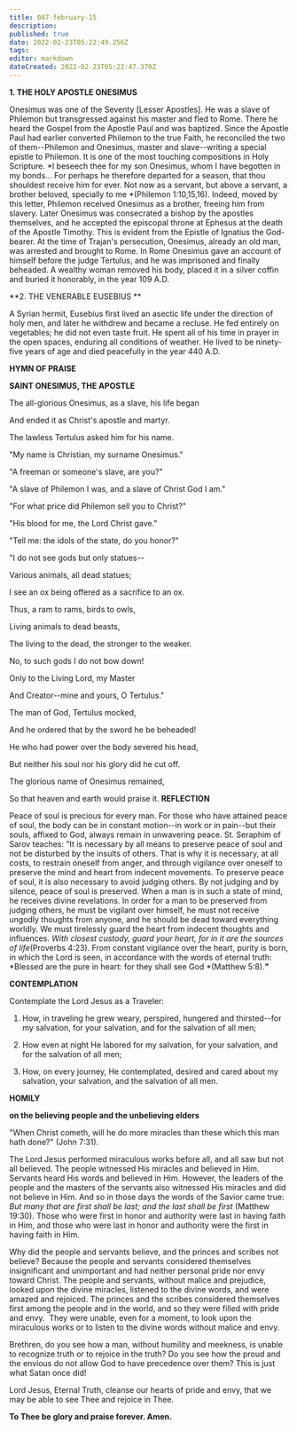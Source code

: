 ```yaml
---
title: 047-february-15
description: 
published: true
date: 2022-02-23T05:22:49.256Z
tags: 
editor: markdown
dateCreated: 2022-02-23T05:22:47.370Z
---
```



**1. THE HOLY APOSTLE ONESIMUS**

Onesimus was one of the Seventy [Lesser Apostles]. He was a slave of Philemon but transgressed against his master and fled to Rome. There he heard the Gospel from the Apostle Paul and was baptized. Since the Apostle Paul had earlier converted Philemon to the true Faith, he reconciled the two of them--Philemon and Onesimus, master and slave--writing a special epistle to Philemon. It is one of the most touching compositions in Holy Scripture. *I beseech thee for my son Onesimus, whom I have begotten in my bonds... For perhaps he therefore departed for a season, that thou shouldest receive him for ever. Not now as a servant, but above a servant, a brother beloved, specially to me *(Philemon 1:10,15,16). Indeed, moved by this letter, Philemon received Onesimus as a brother, freeing him from slavery. Later Onesimus was consecrated a bishop by the apostles themselves, and he accepted the episcopal throne at Ephesus at the death of the Apostle Timothy. This is evident from the Epistle of Ignatius the God-bearer. At the time of Trajan's persecution, Onesimus, already an old man, was arrested and brought to Rome. In Rome Onesimus gave an account of himself before the judge Tertulus, and he was imprisoned and finally beheaded. A wealthy woman removed his body, placed it in a silver coffin and buried it honorably, in the year 109 A.D.

**2. THE VENERABLE EUSEBIUS
**

A Syrian hermit, Eusebius first lived an asectic life under the direction of holy men, and later he withdrew and became a recluse. He fed entirely on vegetables; he did not even taste fruit. He spent all of his time in prayer in the open spaces, enduring all conditions of weather. He lived to be ninety-five years of age and died peacefully in the year 440 A.D.



**HYMN OF PRAISE**

**SAINT ONESIMUS, THE APOSTLE**

The all-glorious Onesimus, as a slave, his life began

And ended it as Christ's apostle and martyr.

The lawless Tertulus asked him for his name.

"My name is Christian, my surname Onesimus."

"A freeman or someone's slave, are you?"

"A slave of Philemon I was, and a slave of Christ God I am."

"For what price did Philemon sell you to Christ?"

"His blood for me, the Lord Christ gave."

"Tell me: the idols of the state, do you honor?"

"I do not see gods but only statues--

Various animals, all dead statues;

I see an ox being offered as a sacrifice to an ox.

Thus, a ram to rams, birds to owls,

Living animals to dead beasts,

The living to the dead, the stronger to the weaker.

No, to such gods I do not bow down!

Only to the Living Lord, my Master

And Creator--mine and yours, O Tertulus."

The man of God, Tertulus mocked,

And he ordered that by the sword he be beheaded!

He who had power over the body severed his head,

But neither his soul nor his glory did he cut off.

The glorious name of Onesimus remained,

So that heaven and earth would praise it.
**REFLECTION**

Peace of soul is precious for every man. For those who have attained peace of soul, the body can be in constant motion--in work or in pain--but their souls, affixed to God, always remain in unwavering peace. St. Seraphim of Sarov teaches: "It is necessary by all means to preserve peace of soul and not be disturbed by the insults of others. That is why it is necessary, at all costs, to restrain oneself from anger, and through vigilance over oneself to preserve the mind and heart from indecent movements. To preserve peace of soul, it is also necessary to avoid judging others. By not judging and by silence, peace of soul is preserved. When a man is in such a state of mind, he receives divine revelations. In order for a man to be preserved from judging others, he must be vigilant over himself, he must not receive ungodly thoughts from anyone, and he should be dead toward everything worldly. We must tirelessly guard the heart from indecent thoughts and influences. *With closest custody, guard your heart, for in it are the sources of life*(Proverbs 4:23). From constant vigilance over the heart, purity is born, in which the Lord is seen, in accordance with the words of eternal truth: *Blessed are the pure in heart: for they shall see God *(Matthew 5:8).**"**



**CONTEMPLATION**

Contemplate the Lord Jesus as a Traveler:

1.  How, in traveling he grew weary, perspired, hungered and thirsted--for my salvation, for your salvation, and for the salvation of all men;

1.  How even at night He labored for my salvation, for your salvation, and for the salvation of all men;

1.  How, on every journey, He contemplated, desired and cared about my salvation, your salvation, and the salvation of all men.



**HOMILY**

**on the believing people and the unbelieving elders**

"When Christ cometh, will he do more miracles than these which this man hath done?" (John 7:31).

The Lord Jesus performed miraculous works before all, and all saw but not all believed. The people witnessed His miracles and believed in Him. Servants heard His words and believed in Him. However, the leaders of the people and the masters of the servants also witnessed His miracles and did not believe in Him. And so in those days the words of the Savior came true: *But many that are first shall be last; and the last shall be first* (Matthew 19:30). Those who were first in honor and authority were last in having faith in Him, and those who were last in honor and authority were the first in having faith in Him.

Why did the people and servants believe, and the princes and scribes not believe? Because the people and servants considered themselves insignificant and unimportant and had neither personal pride nor envy toward Christ. The people and servants, without malice and prejudice, looked upon the divine miracles, listened to the divine words, and were amazed and rejoiced. The princes and the scribes considered themselves first among the people and in the world, and so they were filled with pride and envy.  They were unable, even for a moment, to look upon the miraculous works or to listen to the divine words without malice and envy.

Brethren, do you see how a man, without humility and meekness, is unable to recognize truth or to rejoice in the truth? Do you see how the proud and the envious do not allow God to have precedence over them? This is just what Satan once did!

Lord Jesus, Eternal Truth, cleanse our hearts of pride and envy, that we may be able to see Thee and rejoice in Thee.

**To Thee be glory and praise forever. Amen.**
